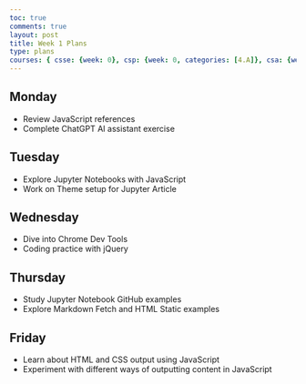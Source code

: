 ```yaml
---
toc: true
comments: true
layout: post
title: Week 1 Plans
type: plans
courses: { csse: {week: 0}, csp: {week: 0, categories: [4.A]}, csa: {week: 1} }
---
```


## Monday
- Review JavaScript references
- Complete ChatGPT AI assistant exercise

## Tuesday
- Explore Jupyter Notebooks with JavaScript
- Work on Theme setup for Jupyter Article

## Wednesday
- Dive into Chrome Dev Tools
- Coding practice with jQuery

## Thursday
- Study Jupyter Notebook GitHub examples
- Explore Markdown Fetch and HTML Static examples

## Friday
- Learn about HTML and CSS output using JavaScript
- Experiment with different ways of outputting content in JavaScript